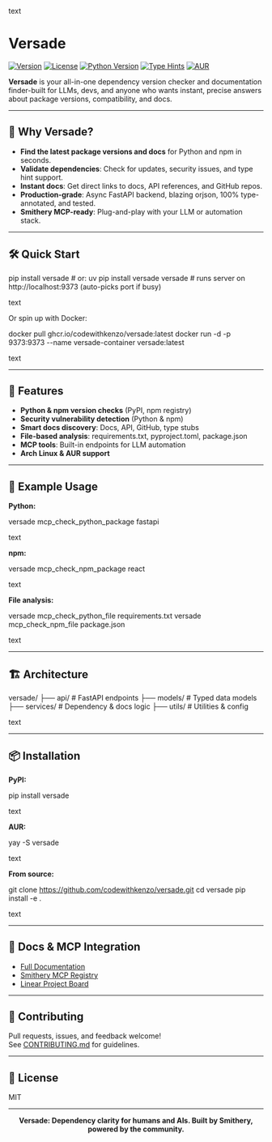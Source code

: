 text
# Versade

[![Version](https://img.shields.io/badge/version-1.0.0-blue.svg)](https://github.com/codewithkenzo/versade)
[![License](https://img.shields.io/badge/license-MIT-green.svg)](https://opensource.org/licenses/MIT)
[![Python Version](https://img.shields.io/badge/python-3.12%2B-blue)](https://www.python.org/)
[![Type Hints](https://img.shields.io/badge/type%20hints-100%25-brightgreen)](https://mypy.readthedocs.io/)
[![AUR](https://img.shields.io/badge/AUR-versade-blue)](https://aur.archlinux.org/packages/versade)

**Versade** is your all-in-one dependency version checker and documentation finder-built for LLMs, devs, and anyone who wants instant, precise answers about package versions, compatibility, and docs.

---

## 🚀 Why Versade?

- **Find the latest package versions and docs** for Python and npm in seconds.
- **Validate dependencies**: Check for updates, security issues, and type hint support.
- **Instant docs**: Get direct links to docs, API references, and GitHub repos.
- **Production-grade**: Async FastAPI backend, blazing orjson, 100% type-annotated, and tested.
- **Smithery MCP-ready**: Plug-and-play with your LLM or automation stack.

---

## 🛠️ Quick Start

pip install versade # or: uv pip install versade
versade # runs server on http://localhost:9373 (auto-picks port if busy)

text

Or spin up with Docker:

docker pull ghcr.io/codewithkenzo/versade:latest
docker run -d -p 9373:9373 --name versade-container versade:latest

text

---

## 🧩 Features

- **Python & npm version checks** (PyPI, npm registry)
- **Security vulnerability detection** (Python & npm)
- **Smart docs discovery**: Docs, API, GitHub, type stubs
- **File-based analysis**: requirements.txt, pyproject.toml, package.json
- **MCP tools**: Built-in endpoints for LLM automation
- **Arch Linux & AUR support**

---

## 🔎 Example Usage

**Python:**

versade mcp_check_python_package fastapi

text

**npm:**

versade mcp_check_npm_package react

text

**File analysis:**

versade mcp_check_python_file requirements.txt
versade mcp_check_npm_file package.json

text

---

## 🏗️ Architecture

versade/
├── api/ # FastAPI endpoints
├── models/ # Typed data models
├── services/ # Dependency & docs logic
├── utils/ # Utilities & config

text

---

## 📦 Installation

**PyPI:**

pip install versade

text

**AUR:**

yay -S versade

text

**From source:**

git clone https://github.com/codewithkenzo/versade.git
cd versade
pip install -e .

text

---

## 📝 Docs & MCP Integration

- [Full Documentation](https://github.com/codewithkenzo/versade/wiki)
- [Smithery MCP Registry](https://smithery.app/registry/versade)
- [Linear Project Board](https://linear.app/versade)

---

## 🤝 Contributing

Pull requests, issues, and feedback welcome!  
See [CONTRIBUTING.md](CONTRIBUTING.md) for guidelines.

---

## 📄 License

MIT

---

<p align="center"><b>Versade: Dependency clarity for humans and AIs. Built by Smithery, powered by the community.</b></p>
